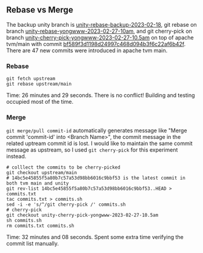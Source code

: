 ## Rebase vs Merge

The backup unity branch is [unity-rebase-backup-2023-02-18](https://github.com/yongwww/tvm/commits/unity-rebase-backup-2023-02-18), git rebase on branch [unity-rebase-yongwww-2023-02-27-10am](https://github.com/yongwww/tvm/tree/unity-rebase-yongwww-2023-02-27-10am), and git cherry-pick on branch [unity-cherry-pick-yongwww-2023-02-27-10.5am](https://github.com/yongwww/tvm/tree/unity-cherry-pick-yongwww-2023-02-27-10.5am) on top of apache tvm/main with commit [bf589f3d1198d24997c468d094b3f6c22af6b42f](https://github.com/apache/tvm/commit/bf589f3d1198d24997c468d094b3f6c22af6b42f). There are 47 new commits were introduced in apache tvm main.&#x20;

### Rebase

```shell
git fetch upstream
git rebase upstream/main
```

Time: 26 minutes and 29 seconds. There is no conflict! Building and testing occupied most of the time.

### Merge

`git merge/pull commit-id` automatically generates message like "Merge commit 'commit-id' into \<Branch Name>", the commit message in the related uptream commit id is lost. I would like to maintain the same commit message as upstream, so I used `git cherry-pick` for this experiment instead.&#x20;

```shell
# colllect the commits to be cherry-picked
git checkout upstream/main
# 14bc5e45855f5a80b7c57a53d98bb6016c9bbf53 is the latest commit in both tvm main and unity 
git rev-list 14bc5e45855f5a80b7c57a53d98bb6016c9bbf53..HEAD > commits.txt
tac commits.txt > commits.sh
sed -i -e 's/^/git cherry-pick /' commits.sh
# cherry-pick
git checkout unity-cherry-pick-yongwww-2023-02-27-10.5am
sh commits.sh
rm commits.txt commits.sh
```
Time:  32 minutes and 08 seconds. Spent some extra time verifying the commit list manually.
